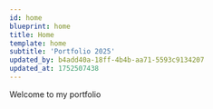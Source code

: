 ```yaml
---
id: home
blueprint: home
title: Home
template: home
subtitle: 'Portfolio 2025'
updated_by: b4add40a-18ff-4b4b-aa71-5593c9134207
updated_at: 1752507438
---
```

Welcome to my portfolio